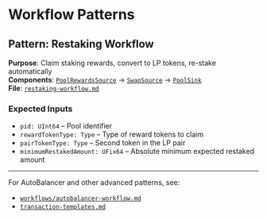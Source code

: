 # Workflow Patterns

## Pattern: Restaking Workflow
**Purpose**: Claim staking rewards, convert to LP tokens, re-stake automatically  
**Components**: [`PoolRewardsSource`](./connectors.md#poolrewardssource) → [`SwapSource`](./connectors.md#swapsource) → [`PoolSink`](./connectors.md#poolsink)  
**File**: [`restaking-workflow.md`](./workflows/restaking-workflow.md)

### Expected Inputs
- `pid: UInt64` – Pool identifier
- `rewardTokenType: Type` – Type of reward tokens to claim
- `pairTokenType: Type` – Second token in the LP pair
- `minimumRestakedAmount: UFix64` – Absolute minimum expected restaked amount

---

For AutoBalancer and other advanced patterns, see:
- [`workflows/autobalancer-workflow.md`](./workflows/autobalancer-workflow.md)
- [`transaction-templates.md`](./transaction-templates.md)
